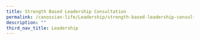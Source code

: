 ```yaml
---
title: Strength Based Leadership Consultation
permalink: /canossian-life/Leadership/strength-based-leadership-consultation/
description: ""
third_nav_title: Leadership
---
```

